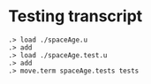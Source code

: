 # Testing transcript

```ucm
.> load ./spaceAge.u
.> add
.> load ./spaceAge.test.u
.> add
.> move.term spaceAge.tests tests
```
